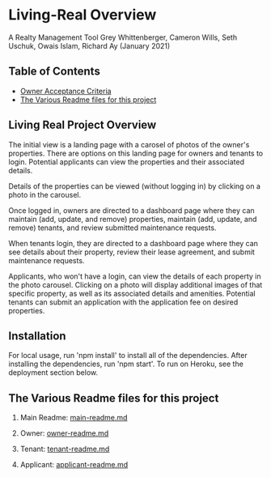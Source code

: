 # Living-Real Overview
A Realty Management Tool
Grey Whittenberger, Cameron Wills, Seth Uschuk, Owais Islam, Richard Ay
(January 2021)


## Table of Contents
* [Owner Acceptance Criteria](#owner-acceptance-criteria)
* [The Various Readme files for this project](#the-various-readme-files-for-this-project)


## Living Real Project Overview

The initial view is a landing page with a carosel of photos of the owner's properties. There are options on this landing page for owners and tenants to login.  Potential applicants can view the properties and their associated details.  

Details of the properties can be viewed (without logging in) by clicking on a photo in the carousel.

Once logged in, owners are directed to a dashboard page where they can maintain (add, update, and remove) properties, maintain (add, update, and remove) tenants, and review submitted maintenance requests.

When tenants login, they are directed to a dashboard page where they can see details about their property, review their lease agreement, and submit maintenance requests.

Applicants, who won't have a login, can view the details of each property in the photo carousel. Clicking on a photo will display additional images of that specific property, as well as its associated details and amenities. Potential tenants can submit an application with the application fee on desired properties.



## Installation
For local usage, run 'npm install' to install all of the dependencies.  After installing the dependencies, run 'npm start'.  To run on Heroku, see the deployment section below.


## The Various Readme files for this project

1) Main Readme: [main-readme.md](../README.md)

2) Owner: [owner-readme.md](owner-readme.md)

3) Tenant:  [tenant-readme.md](tenant-readme.md) 

4) Applicant: [applicant-readme.md](applicant-readme.md)